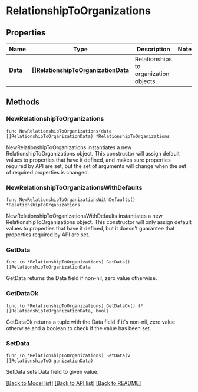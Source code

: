 # RelationshipToOrganizations

## Properties

Name | Type | Description | Notes
---- | ---- | ----------- | ------
**Data** | [**[]RelationshipToOrganizationData**](RelationshipToOrganizationData.md) | Relationships to organization objects. | 

## Methods

### NewRelationshipToOrganizations

`func NewRelationshipToOrganizations(data []RelationshipToOrganizationData) *RelationshipToOrganizations`

NewRelationshipToOrganizations instantiates a new RelationshipToOrganizations object.
This constructor will assign default values to properties that have it defined,
and makes sure properties required by API are set, but the set of arguments
will change when the set of required properties is changed.

### NewRelationshipToOrganizationsWithDefaults

`func NewRelationshipToOrganizationsWithDefaults() *RelationshipToOrganizations`

NewRelationshipToOrganizationsWithDefaults instantiates a new RelationshipToOrganizations object.
This constructor will only assign default values to properties that have it defined,
but it doesn't guarantee that properties required by API are set.

### GetData

`func (o *RelationshipToOrganizations) GetData() []RelationshipToOrganizationData`

GetData returns the Data field if non-nil, zero value otherwise.

### GetDataOk

`func (o *RelationshipToOrganizations) GetDataOk() (*[]RelationshipToOrganizationData, bool)`

GetDataOk returns a tuple with the Data field if it's non-nil, zero value otherwise
and a boolean to check if the value has been set.

### SetData

`func (o *RelationshipToOrganizations) SetData(v []RelationshipToOrganizationData)`

SetData sets Data field to given value.



[[Back to Model list]](../README.md#documentation-for-models) [[Back to API list]](../README.md#documentation-for-api-endpoints) [[Back to README]](../README.md)


